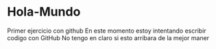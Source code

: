 # Hola-Mundo
Primer ejercicio con github
En este momento estoy intentando escribir codigo con GitHub
No tengo en claro si esto arribara de la mejor maner
